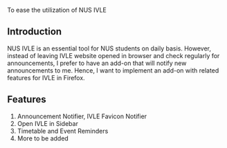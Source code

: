 To ease the utilization of NUS IVLE

## Introduction ##

NUS IVLE is an essential tool for NUS students on daily basis. However, instead of leaving IVLE website opened in browser and check regularly for announcements, I prefer to have an add-on that will notify new announcements to me. Hence, I want to implement an add-on with related features for IVLE in Firefox.

## Features ##

  1. Announcement Notifier, IVLE Favicon Notifier
  1. Open IVLE in Sidebar
  1. Timetable and Event Reminders
  1. More to be added